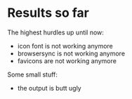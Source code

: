# Results so far

The highest hurdles up until now:

- icon font is not working anymore
- browsersync is not working anymore
- favicons are not working anymore

Some small stuff:

- the output is butt ugly
